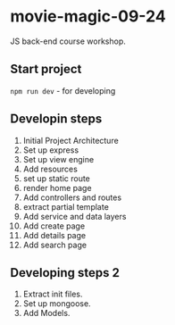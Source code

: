 # movie-magic-09-24
JS back-end course workshop.

## Start project
`npm run dev` - for developing

## Developin steps
1. Initial Project Architecture
2. Set up express
3. Set up view engine
4. Add resources
5. set up static route
6. render home page
7. Add controllers and routes
8. extract partial template
9. Add service and data layers
10. Add create page
11. Add details page
12. Add search page

## Developing steps 2
1. Extract init files.
2. Set up mongoose.
3. Add Models.